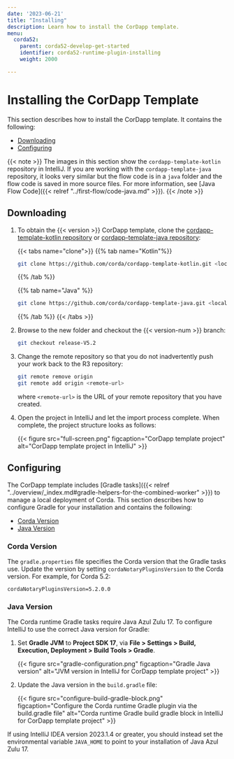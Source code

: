 ```yaml
---
date: '2023-06-21'
title: "Installing"
description: Learn how to install the CorDapp template.
menu:
  corda52:
    parent: corda52-develop-get-started
    identifier: corda52-runtime-plugin-installing
    weight: 2000

---
```


# Installing the CorDapp Template

This section describes how to install the CorDapp template. It contains the following:

* [Downloading](#downloading)
* [Configuring](#configuring)

{{< note >}}
The images in this section show the `cordapp-template-kotlin` repository in IntelliJ. If you are working with the `cordapp-template-java` repository, it looks very similar but the flow code is in a `java` folder and the flow code is saved in more source files. For more information, see [Java Flow Code]({{< relref "../first-flow/code-java.md" >}}).
{{< /note >}}

## Downloading

1. To obtain the {{< version >}} CorDapp template, clone the [cordapp-template-kotlin repository](https://github.com/corda/cordapp-template-kotlin) or [cordapp-template-java repository](https://github.com/corda/cordapp-template-java):

   {{< tabs name="clone">}}
   {{% tab name="Kotlin"%}}
   ```sh
   git clone https://github.com/corda/cordapp-template-kotlin.git <local-folder>
   ```
   {{% /tab %}}

   {{% tab name="Java" %}}
   ```sh
   git clone https://github.com/corda/cordapp-template-java.git <local-folder>
   ```
   {{% /tab %}}
   {{< /tabs >}}

2. Browse to the new folder and checkout the {{< version-num >}} branch:

   ```sh
   git checkout release-V5.2
   ```

3. Change the remote repository so that you do not inadvertently push your work back to the R3 repository:

   ```sh
   git remote remove origin
   git remote add origin <remote-url>
   ```

   where `<remote-url>` is the URL of your remote repository that you have created.

4. Open the project in IntelliJ and let the import process complete.
   When complete, the project structure looks as follows:

   {{< figure src="full-screen.png" figcaption="CorDapp template project" alt="CorDapp template project in IntelliJ" >}}

## Configuring

The CorDapp template includes [Gradle tasks]({{< relref "../overview/_index.md#gradle-helpers-for-the-combined-worker" >}}) to manage a local deployment of Corda. This section describes how to configure Gradle for your installation and contains the following:

* [Corda Version](#corda-version)
* [Java Version](#java-version)

### Corda Version

The `gradle.properties` file specifies the Corda version that the Gradle tasks use. Update the version by setting `cordaNotaryPluginsVersion` to the Corda version. For example, for Corda 5.2:

```shell
cordaNotaryPluginsVersion=5.2.0.0
```

### Java Version

 The Corda runtime Gradle tasks require Java Azul Zulu 17. To configure IntelliJ to use the correct Java version for Gradle:

1. Set **Gradle JVM** to **Project SDK 17**, via **File > Settings > Build, Execution, Deployment > Build Tools > Gradle**.

   {{< figure src="gradle-configuration.png" figcaption="Gradle Java version" alt="JVM version in IntelliJ for CorDapp template project" >}}

2. Update the Java version in the `build.gradle` file:

   {{< figure src="configure-build-gradle-block.png" figcaption="Configure the Corda runtime Gradle plugin via the build.gradle file" alt="Corda runtime Gradle build gradle block in IntelliJ for CorDapp template project" >}}

If using IntelliJ IDEA version 2023.1.4 or greater, you should instead set the environmental variable `JAVA_HOME` to point to your installation of Java Azul Zulu 17.
